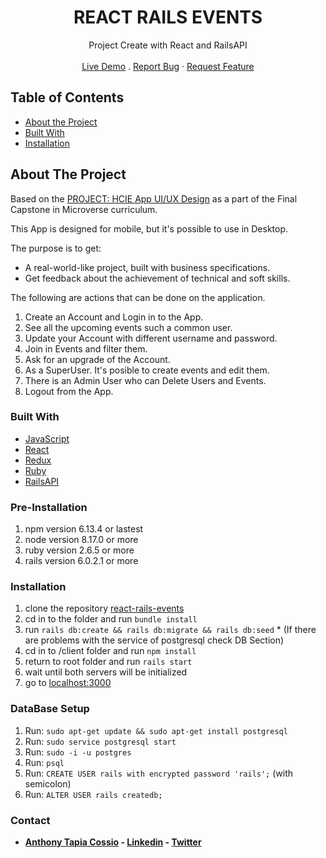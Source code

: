 <p align="center">
  <h1 align="center">REACT RAILS EVENTS</h1>

  <p align="center">
    Project Create with React and RailsAPI
    <br>
    <br>
    <a href="https://react-rails-events.herokuapp.com/" target="_blank">Live Demo</a>
    .
    <a href="https://github.com/AnthonyTC89/react-rails-events/issues">Report Bug</a>
    ·
    <a href="https://github.com/AnthonyTC89/react-rails-events/issues">Request Feature</a>
  </p>
</p>


<!-- TABLE OF CONTENTS -->
## Table of Contents

* [About the Project](#about-the-project)
* [Built With](#built-with)
* [Installation](#installation)

<!-- ABOUT THE PROJECT -->
## About The Project

Based on the [PROJECT: HCIE App UI/UX Design](https://www.behance.net/gallery/71179603/HCIE-App-UIUX-Design) as a part of the Final Capstone in Microverse curriculum.

This App is designed for mobile, but it's possible to use in Desktop.

The purpose is to get:
- A real-world-like project, built with business specifications.
- Get feedback about the achievement of technical and soft skills.

The following are actions that can be done on the application.
  1. Create an Account and Login in to the App. 
  2. See all the upcoming events such a common user.
  3. Update your Account with different username and password.
  4. Join in Events and filter them.
  5. Ask for an upgrade of the Account.
  6. As a SuperUser. It's posible to create events and edit them.
  7. There is an Admin User who can Delete Users and Events.
  8. Logout from the App.

### Built With
* [JavaScript](https://www.javascript.com/)
* [React](https://reactjs.org/)
* [Redux](https://redux.js.org/)
* [Ruby](https://www.ruby-lang.org/en/)
* [RailsAPI](https://rubyonrails.org/)

### Pre-Installation
  1. npm version 6.13.4 or lastest
  2. node version 8.17.0 or more
  3. ruby version 2.6.5 or more
  4. rails version 6.0.2.1 or more

### Installation
  1. clone the repository [react-rails-events](https://github.com/AnthonyTC89/react-rails-events)
  2. cd in to the folder and run `bundle install`
  3. run `rails db:create && rails db:migrate && rails db:seed`
    * (If there are problems with the service of postgresql check DB Section) 
  4. cd in to /client folder and run `npm install`
  5. return to root folder and run `rails start`
  6. wait until both servers will be initialized
  7. go to [localhost:3000](http://localhost:3000)

### DataBase Setup
  1. Run: `sudo apt-get update && sudo apt-get install postgresql`
  2. Run: `sudo service postgresql start`
  2. Run: `sudo -i -u postgres`
  3. Run: `psql`
  4. Run: `CREATE USER rails with encrypted password 'rails';` (with semicolon)
  5. Run: `ALTER USER rails createdb;` 

### Contact

* **[Anthony Tapia Cossio](https://github.com/AnthonyTC89) - [Linkedin](linkedin.com/in/anthony-tapia-cossio) - [Twitter](https://twitter.com/ptonypTC)**

